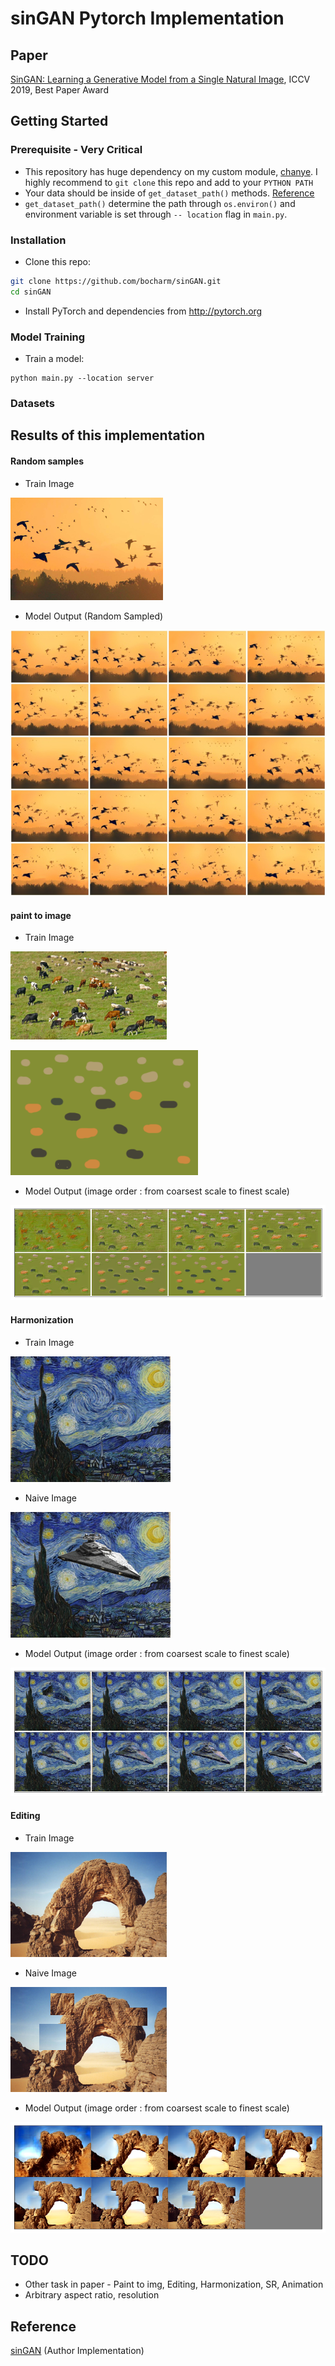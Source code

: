# sinGAN Pytorch Implementation

## Paper

[SinGAN: Learning a Generative Model from a Single Natural Image](https://arxiv.org/abs/1905.01164), ICCV 2019, Best Paper Award


## Getting Started

### Prerequisite - Very Critical
- This repository has huge dependency on my custom module, [chanye](https://github.com/bocharm/chanye). I highly recommend to `git clone` this repo and add to your `PYTHON PATH`
- Your data should be inside of `get_dataset_path()` methods. [Reference](https://github.com/bocharm/chanye/blob/master/_settings.py)
- `get_dataset_path()` determine the path through `os.environ()` and environment variable is set through `-- location` flag in `main.py`. 

### Installation
- Clone this repo:
```bash
git clone https://github.com/bocharm/sinGAN.git
cd sinGAN
```
- Install PyTorch and dependencies from http://pytorch.org   

### Model Training
- Train a model:
```
python main.py --location server
```

### Datasets


## Results of this implementation

#### Random samples
- Train Image

![](assets/inputs/birds.png)
- Model Output (Random Sampled)

![](assets/samples/birds_randomsample.jpg)

#### paint to image
- Train Image 

![](assets/inputs/cows.png)

![](assets/inputs/cows_naive.png)

- Model Output (image order : from coarsest scale to finest scale)

![](assets/samples/cows_paint2image.png)

#### Harmonization
- Train Image 

![](assets/inputs/starry_night.png)

- Naive Image

![](assets/inputs/starry_night_naive.png)

- Model Output (image order : from coarsest scale to finest scale)

![](assets/samples/starry_night_harmonization.png)

#### Editing
- Train Image 

![](assets/inputs/stone.png)

- Naive Image

![](assets/inputs/stone_edit.png)

- Model Output (image order : from coarsest scale to finest scale)

![](assets/samples/stone_editing.png)


## TODO
- Other task in paper - Paint to img, Editing, Harmonization, SR, Animation
- Arbitrary aspect ratio, resolution

## Reference 
[sinGAN](https://github.com/tamarott/SinGAN) (Author Implementation)
